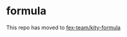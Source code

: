 formula
=======

This repo has moved to [fex-team/kity-formula](https://github.com/fex-team/kity-formula)

